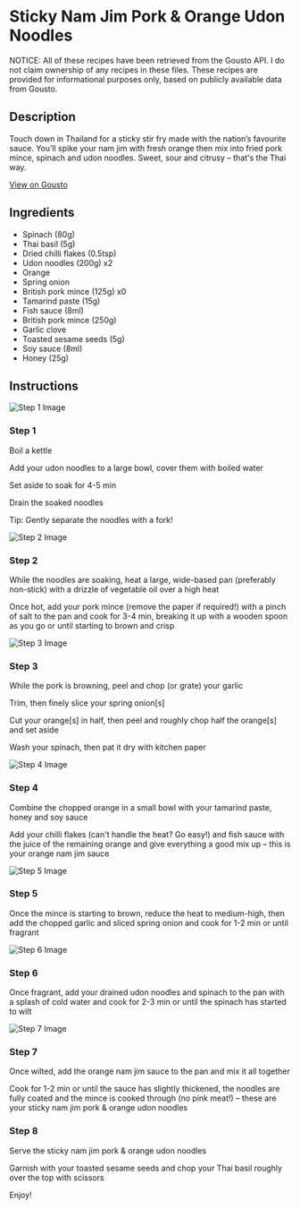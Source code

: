 # Sticky Nam Jim Pork & Orange Udon Noodles

NOTICE: All of these recipes have been retrieved from the Gousto API. I do not claim ownership of any recipes in these files. These recipes are provided for informational purposes only, based on publicly available data from Gousto.

## Description

Touch down in Thailand for a sticky stir fry made with the nation’s favourite sauce. You’ll spike your nam jim with fresh orange then mix into fried pork mince, spinach and udon noodles. Sweet, sour and citrusy – that's the Thai way.

[View on Gousto](https://www.gousto.co.uk/recipes/cookbook/sticky-nam-jim-pork-orange-udon-noodles)

## Ingredients

- Spinach (80g)
- Thai basil (5g)
- Dried chilli flakes (0.5tsp)
- Udon noodles (200g) x2
- Orange
- Spring onion
- British pork mince (125g) x0
- Tamarind paste (15g)
- Fish sauce (8ml)
- British pork mince (250g)
- Garlic clove
- Toasted sesame seeds (5g)
- Soy sauce (8ml)
- Honey (25g)

## Instructions

![Step 1 Image](https://production-media.gousto.co.uk/cms/recipe-step-image/Step-1-1690477249777-x200.jpg)

### Step 1

Boil a kettle

Add your udon noodles to a large bowl, cover them with boiled water

Set aside to soak for 4-5 min

Drain the soaked noodles

Tip: Gently separate the noodles with a fork!

![Step 2 Image](https://production-media.gousto.co.uk/cms/recipe-step-image/Step-2-1690477253539-x200.jpg)

### Step 2

While the noodles are soaking, heat a large, wide-based pan (preferably non-stick) with a drizzle of vegetable oil over a high heat

Once hot, add your pork mince (remove the paper if required!) with a pinch of salt to the pan and cook for 3-4 min, breaking it up with a wooden spoon as you go or until starting to brown and crisp

![Step 3 Image](https://production-media.gousto.co.uk/cms/recipe-step-image/Step-3-1690477257433-x200.jpg)

### Step 3

While the pork is browning, peel and chop (or grate) your garlic

Trim, then finely slice your spring onion[s]

Cut your orange[s] in half, then peel and roughly chop half the orange[s] and set aside

Wash your spinach, then pat it dry with kitchen paper

![Step 4 Image](https://production-media.gousto.co.uk/cms/recipe-step-image/Step-4-1690477261020-x200.jpg)

### Step 4

Combine the chopped orange in a small bowl with your tamarind paste, honey and soy sauce

Add your chilli flakes (can't handle the heat? Go easy!) and fish sauce with the juice of the remaining orange and give everything a good mix up – this is your orange nam jim sauce

![Step 5 Image](https://production-media.gousto.co.uk/cms/recipe-step-image/Step-5-1690477265026-x200.jpg)

### Step 5

Once the mince is starting to brown, reduce the heat to medium-high, then add the chopped garlic and sliced spring onion and cook for 1-2 min or until fragrant

![Step 6 Image](https://production-media.gousto.co.uk/cms/recipe-step-image/Step-6-1690477268413-x200.jpg)

### Step 6

Once fragrant, add your drained udon noodles and spinach to the pan with a splash of cold water and cook for 2-3 min or until the spinach has started to wilt

![Step 7 Image](https://production-media.gousto.co.uk/cms/recipe-step-image/Step-7-1690477273540-x200.jpg)

### Step 7

Once wilted, add the orange nam jim sauce to the pan and mix it all together

Cook for 1-2 min or until the sauce has slightly thickened, the noodles are fully coated and the mince is cooked through (no pink meat!) – these are your sticky nam jim pork & orange udon noodles

### Step 8

Serve the sticky nam jim pork & orange udon noodles

Garnish with your toasted sesame seeds and chop your Thai basil roughly over the top with scissors

Enjoy!

